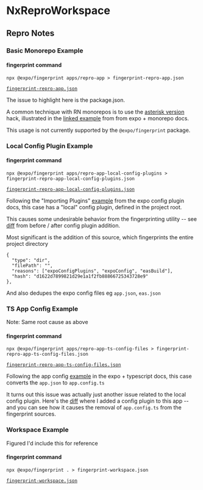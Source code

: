 # NxReproWorkspace

## Repro Notes

### Basic Monorepo Example

#### fingerprint command

```
npx @expo/fingerprint apps/repro-app > fingerprint-repro-app.json
```

[`fingerprint-repro-app.json`](https://github.com/leggomuhgreggo/nx-issue-expo-babel/blob/expo-fingerprint-repro/fingerprint-repro-app.json)

The issue to highlight here is the package.json.

A common technique with RN monorepos is to use the [asterisk version](https://www.linkedin.com/pulse/things-i-have-learned-while-maintaining-javascript-monorepo-gorej/) hack, illustrated in the [linked example](https://docs.expo.dev/guides/monorepos/#using-the-package) from from expo + monorepo docs.

This usage is not currently supported by the `@expo/fingerprint` package.

### Local Config Plugin Example

#### fingerprint command

```
npx @expo/fingerprint apps/repro-app-local-config-plugins > fingerprint-repro-app-local-config-plugins.json
```

[`fingerprint-repro-app-local-config-plugins.json`](https://github.com/leggomuhgreggo/nx-issue-expo-babel/blob/expo-fingerprint-repro/fingerprint-repro-app-local-config-plugins.json)

Following the "Importing Plugins" [example](https://docs.expo.dev/guides/config-plugins/#importing-plugins) from the expo config plugin docs, this case has a "local" config plugin, defined in the project root.

This causes some undesirable behavior from the fingerprinting utility -- see [diff](https://github.com/leggomuhgreggo/nx-issue-expo-babel/commit/7ed58423340aa86544e02b36dd1a00bd517a6bb0#diff-4583c9267e0cae4ea84a3833d57e3b62da7de3b79ccaa4c0003cfb0ca79f7baa) from before / after config plugin addition.

Most significant is the addition of this source, which fingerprints the entire project directory

```
{
  "type": "dir",
  "filePath": "",
  "reasons": ["expoConfigPlugins", "expoConfig", "easBuild"],
  "hash": "d1622d7899821d29e1a1f2fb88866725343728e9"
},
```

And also dedupes the expo config files eg `app.json`, `eas.json`

### TS App Config Example

Note: Same root cause as above

#### fingerprint command

```
npx @expo/fingerprint apps/repro-app-ts-config-files > fingerprint-repro-app-ts-config-files.json
```

[`fingerprint-repro-app-ts-config-files.json`](https://github.com/leggomuhgreggo/nx-issue-expo-babel/blob/expo-fingerprint-repro/fingerprint-repro-app-ts-config-files.json)

Following the app config [example](https://docs.expo.dev/guides/typescript/#appconfigjs) in the expo + typescript docs, this case converts the `app.json` to `app.config.ts`

It turns out this issue was actually just another issue related to the local config plugin. Here's the [diff](https://github.com/leggomuhgreggo/nx-issue-expo-babel/commit/cc4c3b1953b6ec4d7c15d4758af59a2cf9826698) where I added a config plugin to this app -- and you can see how it causes the removal of `app.config.ts` from the fingerprint sources.

### Workspace Example

Figured I'd include this for reference

#### fingerprint command

```
npx @expo/fingerprint . > fingerprint-workspace.json
```

[`fingerprint-workspace.json`](https://github.com/leggomuhgreggo/nx-issue-expo-babel/blob/expo-fingerprint-repro/fingerprint-workspace.json)
